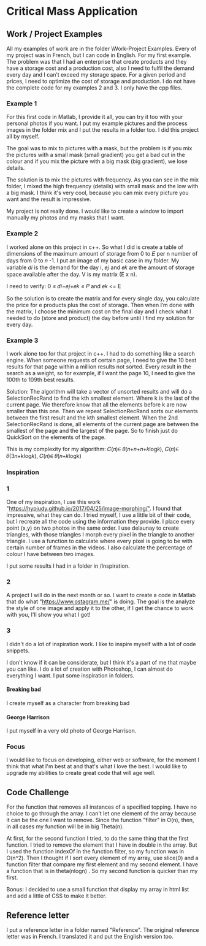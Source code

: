 # Critical Mass Application

## Work / Project Examples

All my examples of work are in the folder \\Work-Project Examples. Every of my project was in French, but I can code in English.
For my first example. The problem was that I had an enterprise that create products and they have a storage cost and a production cost, also I need to fulfil the demand every day and I can’t exceed my storage space. For a given period and prices, I need to optimize the cost of storage and production. I do not have the complete code for my examples 2 and 3. I only have the cpp files.

### Example 1

For this first code in Matlab, I provide it all, you can try it too with your personal photos if you want. I put my example pictures and the process images in the folder mix and I put the results in a folder too. I did this project all by myself.

The goal was to mix to pictures with a mask, but the problem is if you mix the pictures with a small mask (small gradient) you get a bad cut in the colour and if you mix the picture with a big mask (big gradient), we lose details.

The solution is to mix the pictures with frequency. As you can see in the mix folder, I mixed the high frequency (details) with small mask and the low with a big mask. I think it's very cool, because you can mix every picture you want and the result is impressive.

My project is not really done. I would like to create a window to import manually my photos and my masks that I want.

### Example 2

I worked alone on this project in c++. So what I did is create a table of dimensions of the maximum amount of storage from 0 to 𝐸 per n number of days from 0 to 𝑛 -1.
I put an image of my basic case in my folder. My variable 𝑑𝑖 is the demand for the day i, 𝑒𝑗 and 𝑒𝑘  are the amount of storage space available after the day. V is my matrix (E x n).

I need to verify:
 0 ≤ 𝑑𝑖−𝑒𝑗+𝑒𝑘  ≤ 𝑃 and 𝑒𝑘  &lt;= E

So the solution is to create the matrix and for every single day, you calculate the price for e products plus the cost of storage. Then when I’m done with the matrix, I choose the minimum cost on the final day and I check what I needed to do (store and product) the day before until I find my solution for every day.

### Example 3

I work alone too for that project in c++. I had to do something like a search engine. When someone requests of certain page, I need to give the 10 best results for that page within a million results not sorted. Every result in the search as a weight, so for example, if I want the page 10, I need to give the 100th to 109th best results.

Solution: The algorithm will take a vector of unsorted results and will do a SelectionRecRand to find the kth smallest element. Where k is the last of the current page. We therefore know that all the elements before k are now smaller than this one. Then we repeat SelectionRecRand sorts our elements between the first result and the kth smallest element. When the 2nd SelectionRecRand is done, all elements of the current page are between the smallest of the page and the largest of the page. So to finish just do QuickSort on the elements of the page.

This is my complexity for my algorithm:
𝐶(𝑛)∈ 𝜃(𝑛+𝑛+𝑛+𝑘log𝑘), 𝐶(𝑛)∈ 𝜃(3𝑛+klog𝑘), 𝐶(𝑛)∈ 𝜃(𝑛+𝑘logk)

### Inspiration

### 1

One of my inspiration, I use this work "<https://hypjudy.github.io/2017/04/25/image-morphing/">. I found that impressive, what they can do. I tried myself, I use a little bit of their code, but I recreate all the code using the information they provide. I place every point (x,y) on two photos in the same order. I use delaunay to create triangles, with those triangles I morph every pixel in the triangle to another triangle. I use a function to calculate where every pixel is going to be with certain number of frames in the videos. I also calculate the percentage of colour I have between two images.

I put some results I had in a folder in /Inspiration.

### 2

A project I will do in the next month or so. I want to create a code in Matlab that do what "<https://www.ostagram.me/>" is doing. The goal is the analyze the style of one image and apply it to the other, if I get the chance to work with you, I'll show you what I got!

### 3

I didn't do a lot of inspiration work. I like to inspire myself with a lot of code snippets.

I don't know if it can be considerate, but I think it's a part of me that maybe you can like. I do a lot of creation with Photoshop, I can almost do everything I want. I put some inspiration in folders.

#### Breaking bad

I create myself as a character from breaking bad

#### George Harrison

I put myself in a very old photo of George Harrison.

### Focus

I would like to focus on developing, either web or software, for the moment I think that what I'm best at and that's what I love the best. I would like to upgrade my abilities to create great code that will age well.

## Code Challenge

For the function that removes all instances of a specified topping. I have no choice to go through the array. I can't let one element of the array because it can be the one I want to remove. Since the function "filter" in O(n), then, in all cases my function will be in big Theta(n).

At first, for the second function I tried, to do the same thing that the first function. I tried to remove the element that I have in double in the array. But I used the function indexOf in the function filter, so my function was in O(n^2). Then I thought if I sort every element of my array, use slice(0) and a function filter that compare my first element and my second element. I have a function that is in theta(nlogn) . So my second function is quicker than my first.

Bonus: I decided to use a small function that display my array in html list and add a little of CSS to make it better.

## Reference letter

I put a reference letter in a folder named "Reference". The original reference letter was in French. I translated it and put the English version too.
